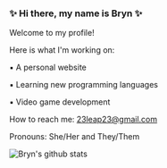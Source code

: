 ### ✨ Hi there, my name is Bryn ✨

Welcome to my profile!

Here is what I'm working on:

▪ A personal website

▪ Learning new programming languages

▪ Video game development

How to reach me: 23leap23@gmail.com

Pronouns: She/Her and They/Them




![Bryn's github stats](https://github-readme-stats.vercel.app/api?username=bryn-trys&show_icons=true&theme=merko)


